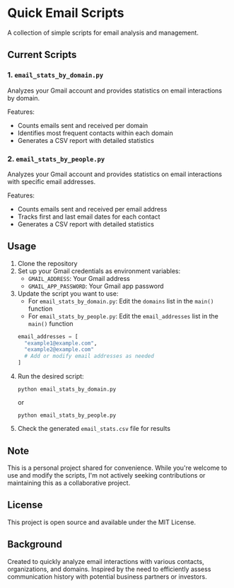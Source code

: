 # Quick Email Scripts

A collection of simple scripts for email analysis and management.

## Current Scripts

### 1. `email_stats_by_domain.py`

Analyzes your Gmail account and provides statistics on email interactions by domain.

Features:
- Counts emails sent and received per domain
- Identifies most frequent contacts within each domain
- Generates a CSV report with detailed statistics

### 2. `email_stats_by_people.py`

Analyzes your Gmail account and provides statistics on email interactions with specific email addresses.

Features:
- Counts emails sent and received per email address
- Tracks first and last email dates for each contact
- Generates a CSV report with detailed statistics

## Usage

1. Clone the repository
2. Set up your Gmail credentials as environment variables:
   - `GMAIL_ADDRESS`: Your Gmail address
   - `GMAIL_APP_PASSWORD`: Your Gmail app password
3. Update the script you want to use:
   - For `email_stats_by_domain.py`: Edit the `domains` list in the `main()` function
   - For `email_stats_by_people.py`: Edit the `email_addresses` list in the `main()` function
   ```python
   email_addresses = [
     "example1@example.com",
     "example2@example.com"
     # Add or modify email addresses as needed
   ]
   ```
4. Run the desired script:
   ```
   python email_stats_by_domain.py
   ```
   or
   ```
   python email_stats_by_people.py
   ```
5. Check the generated `email_stats.csv` file for results

## Note

This is a personal project shared for convenience. While you're welcome to use and modify the scripts, I'm not actively seeking contributions or maintaining this as a collaborative project.

## License

This project is open source and available under the MIT License.

## Background

Created to quickly analyze email interactions with various contacts, organizations, and domains. Inspired by the need to efficiently assess communication history with potential business partners or investors.
